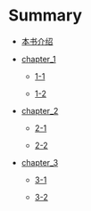 # Summary

* [本书介绍](README.md)

* [chapter_1]()

	* [1-1](chapter_1/1-1.md)

	* [1-2](chapter_1/1-2.md)

* [chapter_2]()
	
	* [2-1](chapter_2/2-1.md)
	
	* [2-2](chapter_2/2-2.md)
	
* [chapter_3]()

	* [3-1](chapter_3/3-1.md)
	
	* [3-2](chapter_3/3-2.md)

